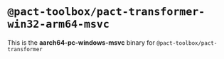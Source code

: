 # `@pact-toolbox/pact-transformer-win32-arm64-msvc`

This is the **aarch64-pc-windows-msvc** binary for `@pact-toolbox/pact-transformer`
